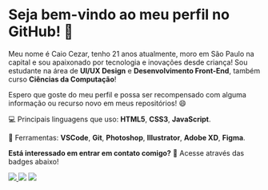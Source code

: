 # Seja bem-vindo ao meu perfil no GitHub! 👋

Meu nome é Caio Cezar, tenho 21 anos atualmente, moro em São Paulo na capital e sou apaixonado por tecnologia e inovações desde criança!
Sou estudante na área de **UI/UX Design** e **Desenvolvimento Front-End**, também curso **Ciências da Computação**!

Espero que goste do meu perfil e possa ser recompensado com alguma informação ou recurso novo em meus repositórios! :smile:

:computer: Principais linguagens que uso: **HTML5**, **CSS3**, **JavaScript**.

💼 Ferramentas: **VSCode**, **Git**, **Photoshop**, **Illustrator**,  **Adobe XD**, **Figma**.

**Está interessado em entrar em contato comigo?** :email: Acesse através das badges abaixo!

<p align="left">
  <a href="#" alt="Gmail">
  <img src="https://img.shields.io/badge/-Gmail-FF0000?style=flat-square&labelColor=FF0000&logo=gmail&logoColor=white&link=mailto:caiocezartg@gmail.com?subject=Contato%Github" />
</a>  
<a href="#" alt="Linkedin">
  <img src="https://img.shields.io/badge/-Linkedin-0e76a8?style=flat-square&logo=Linkedin&logoColor=white&link=https://www.linkedin.com/in/caio-cezar-toledo-gonçalves/" /></a>
<a href="#" alt="WhatsApp">
  <img src="https://img.shields.io/badge/-WhatsApp-25d366?style=flat-square&labelColor=25d366&logo=whatsapp&logoColor=white&link=https://api.whatsapp.com/send?phone=5511982382409&text=Ol%C3%A1%Caio!%Vim%através%do%seu%Github%contatar%contigo."/></a>
</p>
